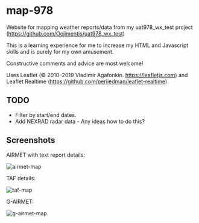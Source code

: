 # map-978

Website for mapping weather reports/data from my uat978_wx_test project (https://github.com/Oojimentis/uat978_wx_test)

This is a learning experience for me to increase my HTML and Javascript skills and is purely for my own amusement.

Constructive comments and advice are most welcome!

Uses Leaflet (© 2010–2019 Vladimir Agafonkin. https://leafletjs.com) 
and Leaflet Realtime (https://github.com/perliedman/leaflet-realtime)

## TODO
* Filter by start/end dates.
* Add NEXRAD radar data - Any ideas how to do this?

## Screenshots

AIRMET with text report details:

![airmet-map](https://user-images.githubusercontent.com/60933475/109405112-2a9e9780-793b-11eb-9645-96165305c887.jpg)

TAF details:

![taf-map](https://user-images.githubusercontent.com/60933475/109405113-2c685b00-793b-11eb-910a-005b7d318b2b.jpg)

G-AIRMET:

![g-airmet-map](https://user-images.githubusercontent.com/60933475/109405114-2d998800-793b-11eb-95c7-348882977afc.jpg)

